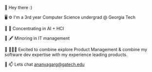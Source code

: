 👋 Hey there :) 


🖥️ ⚙️  I'm a 3rd year Computer Science undergrad @ Georgia Tech

🤖 👥 Concentrating in AI + HCI

💼 🖋️ Minoring in IT management 

🎯 👩🏻‍💻 Excited to combine explore Product Management & combine my software dev expertise with my experience leading products. 


🚀 📫 Lets chat ananyagarg@gatech.edu

<!---
ananyag0/ananyag0 is a ✨ special ✨ repository because its `README.md` (this file) appears on your GitHub profile.
You can click the Preview link to take a look at your changes.
--->
